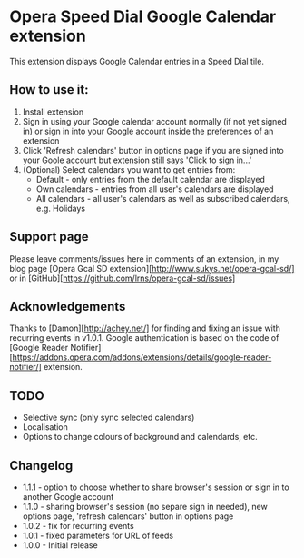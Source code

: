 # Opera Speed Dial Google Calendar extension

This extension displays Google Calendar entries in a Speed Dial tile.

## How to use it:

1. Install extension
2. Sign in using your Google calendar account normally (if not yet signed in) or sign in into your Google account inside the preferences of an extension
3. Click 'Refresh calendars' button in options page if you are signed into your Goole account but extension still says 'Click to sign in...'
3. (Optional) Select calendars you want to get entries from:
    * Default - only entries from the default calendar are displayed
	* Own calendars - entries from all user's calendars are displayed
	* All calendars - all user's calendars as well as subscribed calendars, e.g. Holidays


## Support page
Please leave comments/issues here in comments of an extension, in my blog page [Opera Gcal SD extension][http://www.sukys.net/opera-gcal-sd/] or in [GitHub][https://github.com/lrns/opera-gcal-sd/issues]

## Acknowledgements
Thanks to [Damon][http://achey.net/] for finding and fixing an issue with recurring events in v1.0.1.
Google authentication is based on the code of [Google Reader Notifier][https://addons.opera.com/addons/extensions/details/google-reader-notifier/] extension.


## TODO
* Selective sync (only sync selected calendars)
* Localisation
* Options to change colours of background and calendards, etc.

## Changelog

* 1.1.1 - option to choose whether to share browser's session or sign in to another Google account 
* 1.1.0 - sharing browser's session (no separe sign in needed), new options page, 'refresh calendars' button in options page
* 1.0.2 - fix for recurring events
* 1.0.1 - fixed parameters for URL of feeds
* 1.0.0 - Initial release

